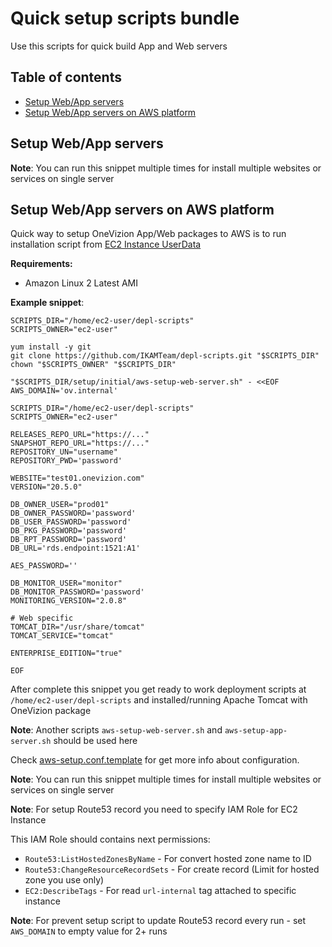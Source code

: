 # Quick setup scripts bundle

Use this scripts for quick build App and Web servers

## Table of contents
- [Setup Web/App servers](#setup-webapp-servers)
- [Setup Web/App servers on AWS platform](#setup-webapp-servers-on-aws-platform)

## Setup Web/App servers

**Note**: You can run this snippet multiple times for install multiple websites or services on single server

## Setup Web/App servers on AWS platform

Quick way to setup OneVizion App/Web packages to AWS is to run installation script from [EC2 Instance UserData](https://docs.aws.amazon.com/AWSEC2/latest/UserGuide/user-data.html)

**Requirements:**
- Amazon Linux 2 Latest AMI

**Example snippet**:
```
SCRIPTS_DIR="/home/ec2-user/depl-scripts"
SCRIPTS_OWNER="ec2-user"

yum install -y git
git clone https://github.com/IKAMTeam/depl-scripts.git "$SCRIPTS_DIR"
chown "$SCRIPTS_OWNER" "$SCRIPTS_DIR"

"$SCRIPTS_DIR/setup/initial/aws-setup-web-server.sh" - <<EOF
AWS_DOMAIN='ov.internal'

SCRIPTS_DIR="/home/ec2-user/depl-scripts"
SCRIPTS_OWNER="ec2-user"

RELEASES_REPO_URL="https://..."
SNAPSHOT_REPO_URL="https://..."
REPOSITORY_UN="username"
REPOSITORY_PWD='password'

WEBSITE="test01.onevizion.com"
VERSION="20.5.0"

DB_OWNER_USER="prod01"
DB_OWNER_PASSWORD='password'
DB_USER_PASSWORD='password'
DB_PKG_PASSWORD='password'
DB_RPT_PASSWORD='password'
DB_URL='rds.endpoint:1521:A1'

AES_PASSWORD=''

DB_MONITOR_USER="monitor"
DB_MONITOR_PASSWORD='password'
MONITORING_VERSION="2.0.8"

# Web specific
TOMCAT_DIR="/usr/share/tomcat"
TOMCAT_SERVICE="tomcat"

ENTERPRISE_EDITION="true"

EOF
```

After complete this snippet you get ready to work deployment scripts at `/home/ec2-user/depl-scripts` and installed/running Apache Tomcat with OneVizion package

**Note**: Another scripts `aws-setup-web-server.sh` and `aws-setup-app-server.sh` should be used here

Check [aws-setup.conf.template](aws-setup.conf.template) for get more info about configuration.

**Note**: You can run this snippet multiple times for install multiple websites or services on single server

**Note**: For setup Route53 record you need to specify IAM Role for EC2 Instance

This IAM Role should contains next permissions:
- `Route53:ListHostedZonesByName` - For convert hosted zone name to ID
- `Route53:ChangeResourceRecordSets` - For create record (Limit for hosted zone you use only)
- `EC2:DescribeTags` - For read `url-internal` tag attached to specific instance

**Note**: For prevent setup script to update Route53 record every run - set `AWS_DOMAIN` to empty value for 2+ runs
